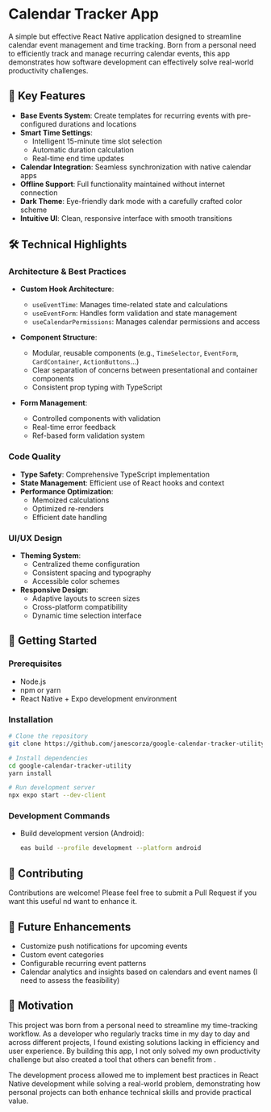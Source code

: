# Calendar Tracker App

A simple but effective React Native application designed to streamline calendar event management and time tracking. Born from a personal need to efficiently track and manage recurring calendar events, this app demonstrates how software development can effectively solve real-world productivity challenges.

## 🌟 Key Features

- **Base Events System**: Create templates for recurring events with pre-configured durations and locations
- **Smart Time Settings**:
  - Intelligent 15-minute time slot selection
  - Automatic duration calculation
  - Real-time end time updates
- **Calendar Integration**: Seamless synchronization with native calendar apps
- **Offline Support**: Full functionality maintained without internet connection
- **Dark Theme**: Eye-friendly dark mode with a carefully crafted color scheme
- **Intuitive UI**: Clean, responsive interface with smooth transitions

## 🛠 Technical Highlights

### Architecture & Best Practices

- **Custom Hook Architecture**:
  - `useEventTime`: Manages time-related state and calculations
  - `useEventForm`: Handles form validation and state management
  - `useCalendarPermissions`: Manages calendar permissions and access
- **Component Structure**:

  - Modular, reusable components (e.g., `TimeSelector`, `EventForm`, `CardContainer`, `ActionButtons`...)
  - Clear separation of concerns between presentational and container components
  - Consistent prop typing with TypeScript

- **Form Management**:
  - Controlled components with validation
  - Real-time error feedback
  - Ref-based form validation system

### Code Quality

- **Type Safety**: Comprehensive TypeScript implementation
- **State Management**: Efficient use of React hooks and context
- **Performance Optimization**:
  - Memoized calculations
  - Optimized re-renders
  - Efficient date handling

### UI/UX Design

- **Theming System**:
  - Centralized theme configuration
  - Consistent spacing and typography
  - Accessible color schemes
- **Responsive Design**:
  - Adaptive layouts to screen sizes
  - Cross-platform compatibility
  - Dynamic time selection interface

## 🚀 Getting Started

### Prerequisites

- Node.js
- npm or yarn
- React Native + Expo development environment

### Installation

```bash
# Clone the repository
git clone https://github.com/janescorza/google-calendar-tracker-utility

# Install dependencies
cd google-calendar-tracker-utility
yarn install

# Run development server
npx expo start --dev-client
```

### Development Commands

- Build development version (Android):
  ```bash
  eas build --profile development --platform android
  ```

## 🤝 Contributing

Contributions are welcome! Please feel free to submit a Pull Request if you want this useful nd want to enhance it.

## 🎯 Future Enhancements

- Customize push notifications for upcoming events
- Custom event categories
- Configurable recurring event patterns
- Calendar analytics and insights based on calendars and event names (I need to assess the feasibility)

## 🌟 Motivation

This project was born from a personal need to streamline my time-tracking workflow. As a developer who regularly tracks time in my day to day and across different projects, I found existing solutions lacking in efficiency and user experience. By building this app, I not only solved my own productivity challenge but also created a tool that others can benefit from .

The development process allowed me to implement best practices in React Native development while solving a real-world problem, demonstrating how personal projects can both enhance technical skills and provide practical value.
